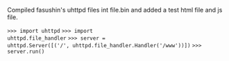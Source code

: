 Compiled fasushin's uhttpd files int file.bin and added a test html file and js file.



<code>>>> import uhttpd</code>
<code>>>> import uhttpd.file_handler</code>
<code>>>> server = uhttpd.Server([('/', uhttpd.file_handler.Handler('/www'))])</code>
<code>>>> server.run()</code>

